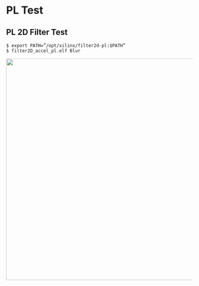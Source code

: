 # PL Test

## PL 2D Filter Test
```
$ export PATH=”/opt/xilinx/filter2d-pl:$PATH”
$ filter2D_accel_pl.elf Blur
```

<img src="https://github.com/user-attachments/assets/d7c2c387-ba36-4c9b-a1c1-69a67a8904c5" width=600>
